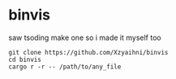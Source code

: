 # binvis
saw tsoding make one so i made it myself too

```
git clone https://github.com/Xzyaihni/binvis
cd binvis
cargo r -r -- /path/to/any_file
```
